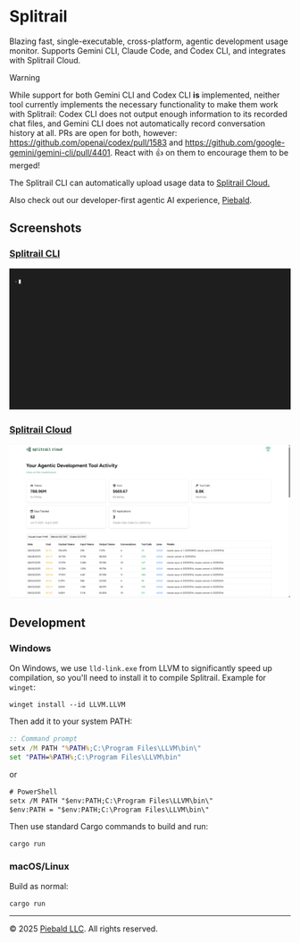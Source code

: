 # Splitrail

Blazing fast, single-executable, cross-platform, agentic development usage monitor.  Supports Gemini CLI, Claude Code, and Codex CLI, and integrates with Splitrail Cloud.

> [!WARNING]
> While support for both Gemini CLI and Codex CLI **is** implemented, neither tool currently implements the necessary functionality to make them work with Splitrail: Codex CLI does not output enough information to its recorded chat files, and Gemini CLI does not automatically record conversation history at all.  PRs are open for both, however: https://github.com/openai/codex/pull/1583 and https://github.com/google-gemini/gemini-cli/pull/4401.  React with :+1: on them to encourage them to be merged!

The Splitrail CLI can automatically upload usage data to [Splitrail Cloud.](https://splitrail.dev)

Also check out our developer-first agentic AI experience, [Piebald](https://piebald.ai/).

## Screenshots

### [Splitrail CLI](https://splitrail.dev)
<img width="750" alt="Screenshot of the Splitrail CLI" src="https://raw.githubusercontent.com/Piebald-AI/splitrail/main/screenshots/cli.gif" />

### [Splitrail Cloud](https://splitrail.dev)
<img width="750" alt="Screenshot of Splitrail Cloud" src="https://raw.githubusercontent.com/Piebald-AI/splitrail/main/screenshots/cloud.png" />

## Development

### Windows

On Windows, we use `lld-link.exe` from LLVM to significantly speed up compilation, so you'll need to install it to compile Splitrail.  Example for `winget`:

```shell
winget install --id LLVM.LLVM
```

Then add it to your system PATH:
```cmd
:: Command prompt
setx /M PATH "%PATH%;C:\Program Files\LLVM\bin\"
set "PATH=%PATH%;C:\Program Files\LLVM\bin"
```
or
```pwsh
# PowerShell
setx /M PATH "$env:PATH;C:\Program Files\LLVM\bin\"
$env:PATH = "$env:PATH;C:\Program Files\LLVM\bin\"
```

Then use standard Cargo commands to build and run:

```shell
cargo run
```

### macOS/Linux

Build as normal:
```
cargo run
```


-----

© 2025 [Piebald LLC](https://piebald.ai). All rights reserved.
